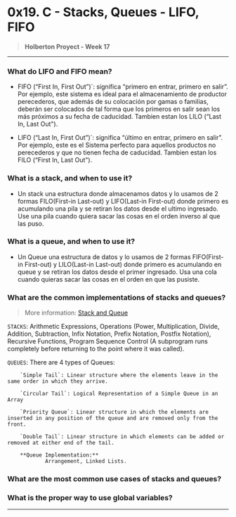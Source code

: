 # 0x19. C - Stacks, Queues - LIFO, FIFO
> **Holberton Proyect - Week 17**
***

### What do LIFO and FIFO mean?

* FIFO (“First In, First Out”)`: significa “primero en entrar, primero en salir”. Por ejemplo, este sistema es ideal para el almacenamiento de productor perecederos, que además de su colocación por gamas o familias, deberán ser colocados de tal forma que los primeros en salir sean los más próximos a su fecha de caducidad. Tambien estan los LILO (“Last In, Last Out").

* LIFO (“Last In, First Out”)`: significa “último en entrar, primero en salir”. Por ejemplo, este es el Sistema perfecto para aquellos productos no perecederos y que no tienen fecha de caducidad. Tambien estan los FILO (“First In, Last Out").
### What is a stack, and when to use it?
* Un stack una estructura donde almacenamos datos y lo usamos de 2 formas FILO(First-in Last-out) y LIFO(Last-in First-out) donde primero es acumulando una pila y se retiran los datos desde el ultimo ingresado. Use una pila cuando quiera sacar las cosas en el orden inverso al que las puso.

### What is a queue, and when to use it?
* Un Queue una estructura de datos y lo usamos de 2 formas FIFO(First-in First-out) y LILO(Last-in Last-out) donde primero es acumulando en queue y se retiran los datos desde el primer ingresado. Usa una cola cuando quieras sacar las cosas en el orden en que las pusiste.
        
### What are the common implementations of stacks and queues?
> More information:
        [Stack and Queue](https://es.slideshare.net/nieves1988/estructura-datos-pilas-y-colas)

`STACKS`: Arithmetic Expressions, Operations (Power, Multiplication, Divide, Addition, Subtraction, Infix Notation, Prefix Notation, Postfix Notation), Recursive Functions, Program Sequence Control (A subprogram runs completely before returning to the point where it was called).

`QUEUES`: There are 4 types of Queues:

        `Simple Tail`: Linear structure where the elements leave in the same order in which they arrive.

        `Circular Tail`: Logical Representation of a Simple Queue in an Array

        `Priority Queue`: Linear structure in which the elements are inserted in any position of the queue and are removed only from the front.
        
        `Double Tail`: Linear structure in which elements can be added or removed at either end of the tail.
        
        **Queue Implementation:**
                Arrangement, Linked Lists. 
### What are the most common use cases of stacks and queues?

### What is the proper way to use global variables?

***
